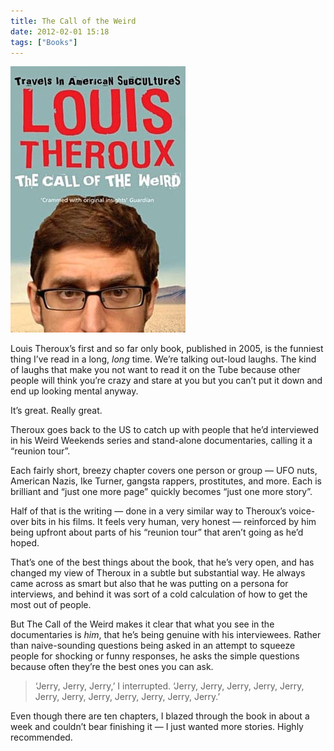 ```yaml
---
title: The Call of the Weird
date: 2012-02-01 15:18
tags: ["Books"]
---
```


<img src="/images/2012-02-01-call-of-the-weird.jpg" class="pull-right"/>

Louis Theroux’s first and so far only book, published in 2005, is the funniest thing I’ve read in a long, *long* time. We’re talking out-loud laughs. The kind of laughs that make you not want to read it on the Tube because other people will think you’re crazy and stare at you but you can’t put it down and end up looking mental anyway.

It’s great. Really great.

Theroux goes back to the US to catch up with people that he’d interviewed in his Weird Weekends series and stand-alone documentaries, calling it a “reunion tour”.

Each fairly short, breezy chapter covers one person or group — UFO nuts, American Nazis, Ike Turner, gangsta rappers, prostitutes, and more. Each is brilliant and “just one more page” quickly becomes “just one more story”.

Half of that is the writing — done in a very similar way to Theroux’s voice-over bits in his films. It feels very human, very honest — reinforced by him being upfront about parts of his “reunion tour” that aren’t going as he’d hoped.

That’s one of the best things about the book, that he’s very open, and has changed my view of Theroux in a subtle but substantial way. He always came across as smart but also that he was putting on a persona for interviews, and behind it was sort of a cold calculation of how to get the most out of people.

But The Call of the Weird makes it clear that what you see in the documentaries is *him*, that he’s being genuine with his interviewees. Rather than naive-sounding questions being asked in an attempt to squeeze people for shocking or funny responses, he asks the simple questions because often they’re the best ones you can ask.

> ‘Jerry, Jerry, Jerry,’ I interrupted.
> ‘Jerry, Jerry, Jerry, Jerry, Jerry, Jerry, Jerry, Jerry, Jerry, Jerry, Jerry, Jerry.’

Even though there are ten chapters, I blazed through the book in about a week and couldn’t bear finishing it — I just wanted more stories. Highly recommended.
